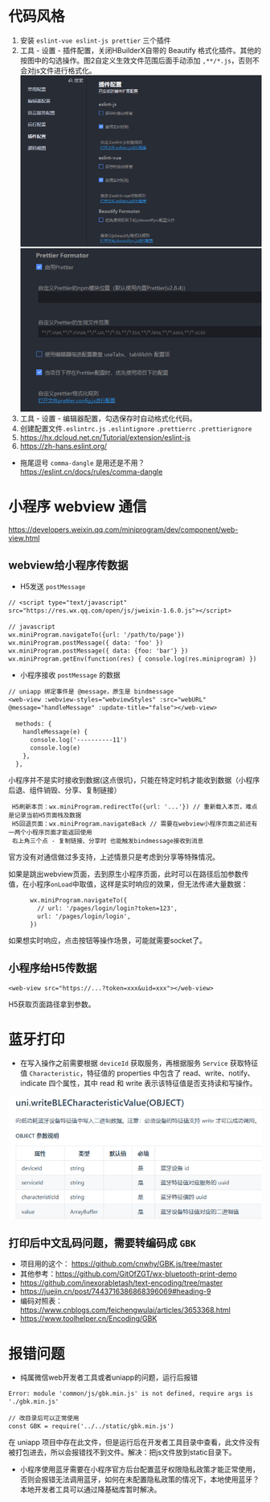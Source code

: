 # 代码风格
1. 安装 `eslint-vue eslint-js prettier` 三个插件
2. 工具 - 设置 - 插件配置，关闭HBuilderX自带的 Beautify 格式化插件。其他的按图中的勾选操作。图2自定义生效文件范围后面手动添加 `,**/*.js`，否则不会对js文件进行格式化。
[![alt](assets/img/1.png)]()
[![alt](assets/img/2.png)]()
3. 工具 - 设置 - 编辑器配置，勾选保存时自动格式化代码。
4. 创建配置文件`.eslintrc.js` `.eslintignore` `.prettierrc` `.prettierignore`
5. https://hx.dcloud.net.cn/Tutorial/extension/eslint-js
6. https://zh-hans.eslint.org/

- 拖尾逗号 `comma-dangle` 是用还是不用？ https://eslint.cn/docs/rules/comma-dangle

# 小程序 webview 通信
https://developers.weixin.qq.com/miniprogram/dev/component/web-view.html

## webview给小程序传数据
- H5发送 `postMessage`
```
// <script type="text/javascript" src="https://res.wx.qq.com/open/js/jweixin-1.6.0.js"></script>

// javascript
wx.miniProgram.navigateTo({url: '/path/to/page'})
wx.miniProgram.postMessage({ data: 'foo' })
wx.miniProgram.postMessage({ data: {foo: 'bar'} })
wx.miniProgram.getEnv(function(res) { console.log(res.miniprogram) })

```

- 小程序接收 `postMessage` 的数据
```
// uniapp 绑定事件是 @message，原生是 bindmessage
<web-view :webview-styles="webviewStyles" :src="webURL" @message="handleMessage" :update-title="false"></web-view>

  methods: {
    handleMessage(e) {
      console.log('----------11')
      console.log(e)
    },
  },
```

 小程序并不是实时接收到数据(这点很坑)，只能在特定时机才能收到数据（小程序后退、组件销毁、分享、复制链接）

```
 H5刷新本页：wx.miniProgram.redirectTo({url: '...'}) // 重新载入本页，难点是记录当前H5页面栈及数据
 H5回退页面：wx.miniProgram.navigateBack // 需要在webview小程序页面之前还有一两个小程序页面才能返回使用
 右上角三个点 - 复制链接、分享时 也能触发bindmessage接收到消息
```

官方没有对通信做过多支持，上述情景只是考虑到分享等特殊情况。

如果是跳出webview页面，去到原生小程序页面，此时可以在路径后加参数传值，在小程序`onLoad`中取值，这样是实时响应的效果，但无法传递大量数据：

```
      wx.miniProgram.navigateTo({
        // url: '/pages/login/login?token=123',
        url: '/pages/login/login',
      })
```

如果想实时响应，点击按钮等操作场景，可能就需要socket了。

## 小程序给H5传数据

```
<web-view src="https://...?token=xxx&uid=xxx"></web-view>
```

H5获取页面路径拿到参数。

# 蓝牙打印

- 在写入操作之前需要根据 `deviceId` 获取服务，再根据服务 `Service` 获取特征值 `Characteristic`，特征值的 properties 中包含了 read、write、notify、indicate 四个属性，其中 read 和 write 表示该特征值是否支持读和写操作。

[![alt](assets/img/3.png)]()



## 打印后中文乱码问题，需要转编码成 `GBK`
- 项目用的这个： https://github.com/cnwhy/GBK.js/tree/master
- 其他参考：https://github.com/GitOfZGT/wx-bluetooth-print-demo
- https://github.com/inexorabletash/text-encoding/tree/master
- https://juejin.cn/post/7443716386868396069#heading-9
- 编码对照表： https://www.cnblogs.com/feichengwulai/articles/3653368.html
- https://www.toolhelper.cn/Encoding/GBK

# 报错问题
- 纯属微信web开发者工具或者uniapp的问题，运行后报错
```
Error: module 'common/js/gbk.min.js' is not defined, require args is './gbk.min.js'

// 改目录后可以正常使用
const GBK = require('../../static/gbk.min.js')
```
在 uniapp 项目中存在此文件，但是运行后在开发者工具目录中查看，此文件没有被打包进去，所以会报错找不到文件。解决：把js文件放到static目录下。

- 小程序使用蓝牙需要在小程序官方后台配置蓝牙权限隐私政策才能正常使用，否则会报错无法调用蓝牙，如何在未配置隐私政策的情况下，本地使用蓝牙？本地开发者工具可以通过降基础库暂时解决。

